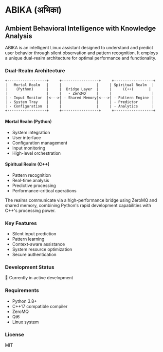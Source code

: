 # ABIKA (अभिका)
## Ambient Behavioral Intelligence with Knowledge Analysis

ABIKA is an intelligent Linux assistant designed to understand and predict user behavior through silent observation and pattern recognition. It employs a unique dual-realm architecture for optimal performance and functionality.

### Dual-Realm Architecture
```
+------------------+     +-----------------+     +------------------+
|   Mortal Realm   |     |                |     | Spiritual Realm  |
|    (Python)      |     |  Bridge Layer  |     |     (C++)       |
|                  |     |   - ZeroMQ     |     |                  |
| - Input Monitor  |<--->| - Shared Memory|<--->| - Pattern Engine |
| - System Tray    |     |                |     | - Predictor      |
| - Configuration  |     |                |     | - Analytics      |
+------------------+     +-----------------+     +------------------+
```

#### Mortal Realm (Python)
- System integration
- User interface
- Configuration management
- Input monitoring
- High-level orchestration

#### Spiritual Realm (C++)
- Pattern recognition
- Real-time analysis
- Predictive processing
- Performance-critical operations

The realms communicate via a high-performance bridge using ZeroMQ and shared memory, combining Python's rapid development capabilities with C++'s processing power.

### Key Features
- Silent input prediction
- Pattern learning
- Context-aware assistance
- System resource optimization
- Secure authentication

### Development Status
🚧 Currently in active development

### Requirements
- Python 3.8+
- C++17 compatible compiler
- ZeroMQ
- Qt6
- Linux system

### License
MIT
